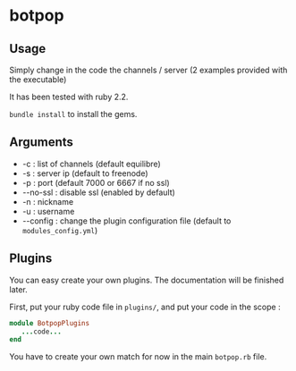 # botpop

## Usage

Simply change in the code the channels / server (2 examples provided with the executable)

It has been tested with ruby 2.2.

``bundle install`` to install the gems.


## Arguments

- -c : list of channels (default equilibre)
- -s : server ip (default to freenode)
- -p : port (default 7000 or 6667 if no ssl)
- --no-ssl : disable ssl (enabled by default)
- -n : nickname
- -u : username
- --config : change the plugin configuration file (default to ``modules_config.yml``)

## Plugins

You can easy create your own plugins. The documentation will be finished later.

First, put your ruby code file in ``plugins/``, and put your code in the scope :
```ruby
module BotpopPlugins
   ...code...
end
```

You have to create your own match for now in the main ``botpop.rb`` file.

